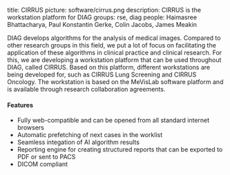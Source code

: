 title: CIRRUS
picture: software/cirrus.png
description: CIRRUS is the workstation platform for DIAG
groups: rse, diag
people: Haimasree Bhattacharya, Paul Konstantin Gerke, Colin Jacobs, James Meakin

DIAG develops algorithms for the analysis of medical images. Compared to other research groups in this field, we put a lot of focus on facilitating the application of these algorithms in clinical practice and clinical research. For this, we are developing a workstation platform that can be used throughout DIAG, called CIRRUS. Based on this platform, different workstations are being developed for, such as CIRRUS Lung Screening and CIRRUS Oncology.
The workstation is based on the MeVisLab software platform and is available through research collaboration agreements.

#### Features

- Fully web-compatible and can be opened from all standard internet browsers
- Automatic prefetching of next cases in the worklist
- Seamless integation of AI algorithm results
- Reporting engine for creating structured reports that can be exported to PDF or sent to PACS
- DICOM compliant

